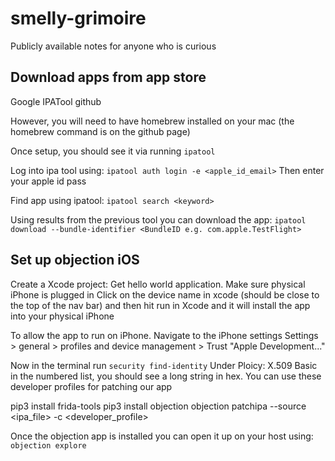 # smelly-grimoire
Publicly available notes for anyone who is curious


## Download apps from app store
Google IPATool github

However, you will need to have homebrew installed on your mac (the homebrew command is on the github page)

Once setup, you should see it via running `ipatool`

Log into ipa tool using:
`ipatool auth login -e <apple_id_email>`
Then enter your apple id pass

Find app using ipatool:
`ipatool search <keyword>`

Using results from the previous tool you can download the app:
`ipatool download --bundle-identifier <BundleID e.g. com.apple.TestFlight>`

## Set up objection iOS

Create a Xcode project:
Get hello world application. 
Make sure physical iPhone is plugged in
Click on the device name in xcode (should be close to the top of the nav bar) and then hit run in Xcode and it will install the app into your physical iPhone

To allow the app to run on iPhone. Navigate to the iPhone settings
Settings > general > profiles and device management > Trust "Apple Development..."

Now in the terminal run `security find-identity`
Under Ploicy: X.509 Basic in the numbered list, you should see a long string in hex. You can use these developer profiles for patching our app

pip3 install frida-tools
pip3 install objection
objection patchipa --source <ipa_file>  -c <developer_profile>

Once the objection app is installed you can open it up on your host using:
`objection explore`

